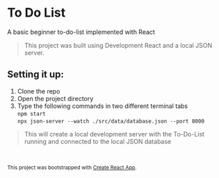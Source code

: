 # To Do List

A basic beginner to-do-list implemented with React

> This project was built using Development React and a local JSON server. 
## Setting it up: 
1. Clone the repo
2. Open the project directory 
3. Type the following commands in two different terminal tabs<br>
```npm start```<br>
```npx json-server --watch ./src/data/database.json --port 8000```

> This will create a local development server with the To-Do-List running and connected to the local JSON database

<br>

<small>This project was bootstrapped with [Create React App](https://github.com/facebook/create-react-app).</small>
